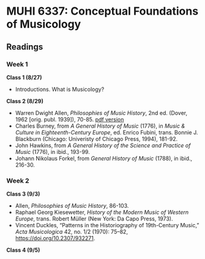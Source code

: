 # MUHI 6337: Conceptual Foundations of Musicology

## Readings

### **Week 1**  
**Class 1 (8/27)**
- Introductions.  What is Musicology?

**Class 2 (8/29)**
- Warren Dwight Allen, *Philosophies of Music History*, 2nd ed. (Dover, 1962 [orig. publ. 1939]), 70-85. [pdf version](https://smu.instructure.com/courses/40753/files/878439/download?wrap=1)
- Charles Burney, from *A General History of Music* (1776), in *Music & Culture in Eighteenth-Century Europe*, ed. Enrico Fubini, trans. Bonnie J. Blackburn (Chicago: Univeristy of Chicago Press, 1994), 181-92.
- John Hawkins, from *A General History of the Science and Practice of Music* (1776), in ibid., 193-99.
- Johann Nikolaus Forkel, from *General History of Music* (1788), in ibid., 216-30.

### **Week 2**
**Class 3 (9/3)**
- Allen, *Philosophies of Music History*, 86-103.
- Raphael Georg Kiesewetter, *History of the Modern Music of Western Europe*, trans. Robert Müller (New York: Da Capo Press, 1973).
- Vincent Duckles, “Patterns in the Historiography of 19th-Century Music,” *Acta Musicologica* 42, no. 1/2 (1970): 75–82, https://doi.org/10.2307/932271.

**Class 4 (9/5)**
